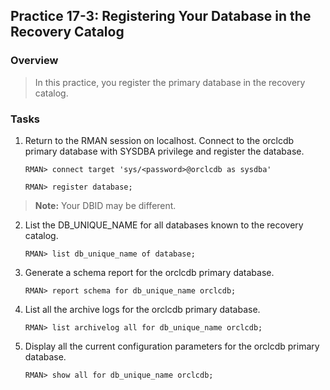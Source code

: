 
Practice 17-3: Registering Your Database in the Recovery Catalog
----------------------------------------------------------------

### Overview

> In this practice, you register the primary database in the recovery
> catalog.

### Tasks

1.  Return to the RMAN session on localhost. Connect to the orclcdb
    primary database with SYSDBA privilege and register the database.

    ```
    RMAN> connect target 'sys/<password>@orclcdb as sysdba' 
    
    RMAN> register database;
    ```

> **Note:** Your DBID may be different.

2.  List the DB\_UNIQUE\_NAME for all databases known to the recovery
    catalog.
    
    ```
    RMAN> list db_unique_name of database;
    ```

3.  Generate a schema report for the orclcdb primary database.

    ```
    RMAN> report schema for db_unique_name orclcdb;
    ```

4.  List all the archive logs for the orclcdb primary database.

    ```
    RMAN> list archivelog all for db_unique_name orclcdb;
    ```

5.  Display all the current configuration parameters for the orclcdb
    primary database.

    ```
    RMAN> show all for db_unique_name orclcdb;
    ```